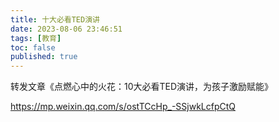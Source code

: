 ```yaml
---
title: 十大必看TED演讲 
date: 2023-08-06 23:46:51
tags: [教育]
toc: false
published: true
---
```


转发文章《点燃心中的火花：10大必看TED演讲，为孩子激励赋能》

https://mp.weixin.qq.com/s/ostTCcHp_-SSjwkLcfpCtQ




